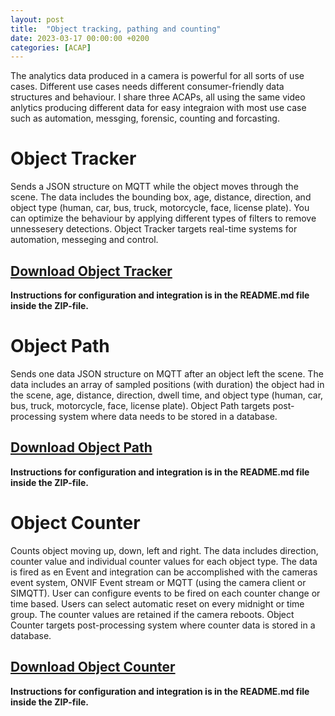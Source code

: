 ```yaml
---
layout: post
title:  "Object tracking, pathing and counting"
date: 2023-03-17 00:00:00 +0200
categories: [ACAP]
---
```


The analytics data produced in a camera is powerful for all sorts of use cases.  Different use cases needs different consumer-friendly data structures and behaviour.  I share three ACAPs, all using the same video anlytics producing different data for easy integraion with most use case such as automation, messging, forensic, counting and forcasting.

# Object Tracker
Sends a JSON structure on MQTT while the object moves through the scene.  The data includes the bounding box, age, distance, direction, and object type (human, car, bus, truck, motorcycle, face, license plate).  You can optimize the behaviour by applying different types of filters to remove unnessesery detections.
Object Tracker targets real-time systems for automation, messeging and control.  

## [Download Object Tracker](https://acap.juhlin.me/package/ObjectTracker)
__Instructions for configuration and integration is in the README.md file inside the ZIP-file.__

# Object Path
Sends one data JSON structure on MQTT after an object left the scene.  The data includes an array of sampled positions (with duration) the object had in the scene, age, distance, direction, dwell time, and object type (human, car, bus, truck, motorcycle, face, license plate).
Object Path targets post-processing system where data needs to be stored in a database.  

## [Download Object Path](https://acap.juhlin.me/package/MotionPath)
__Instructions for configuration and integration is in the README.md file inside the ZIP-file.__

# Object Counter
Counts object moving up, down, left and right.  The data includes direction, counter value and individual counter values for each object type.  The data is fired as en Event and integration can be accomplished with the cameras event system, ONVIF Event stream or MQTT (using the camera client or SIMQTT).
User can configure events to be fired on each counter change or time based.  Users can select automatic reset on every midnight or time group.  The counter values are retained if the camera reboots.
Object Counter targets post-processing system where counter data is stored in a database.  

## [Download Object Counter](https://acap.juhlin.me/package/directioncounter)
__Instructions for configuration and integration is in the README.md file inside the ZIP-file.__
